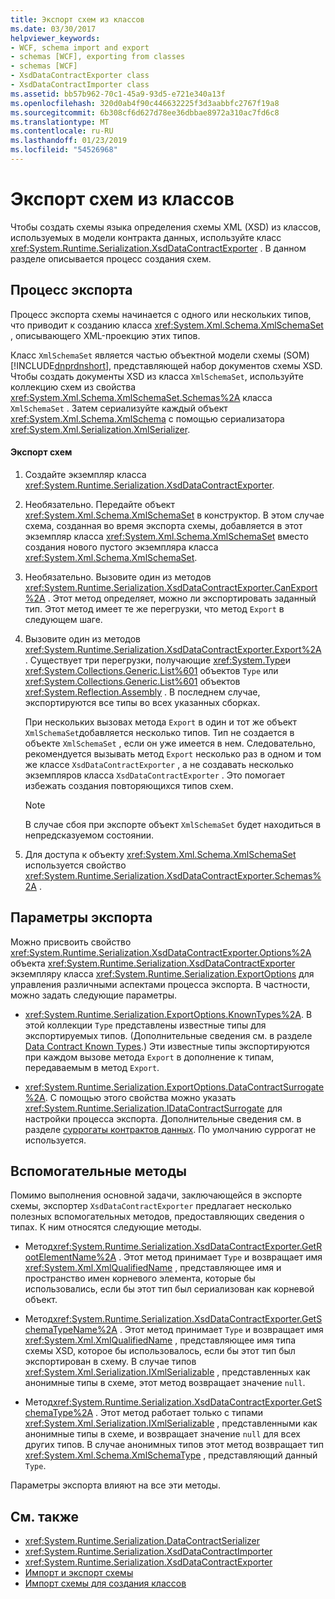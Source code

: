 ```yaml
---
title: Экспорт схем из классов
ms.date: 03/30/2017
helpviewer_keywords:
- WCF, schema import and export
- schemas [WCF], exporting from classes
- schemas [WCF]
- XsdDataContractExporter class
- XsdDataContractImporter class
ms.assetid: bb57b962-70c1-45a9-93d5-e721e340a13f
ms.openlocfilehash: 320d0ab4f90c446632225f3d3aabbfc2767f19a8
ms.sourcegitcommit: 6b308cf6d627d78ee36dbbae8972a310ac7fd6c8
ms.translationtype: MT
ms.contentlocale: ru-RU
ms.lasthandoff: 01/23/2019
ms.locfileid: "54526968"
---
```

# <a name="exporting-schemas-from-classes"></a>Экспорт схем из классов
Чтобы создать схемы языка определения схемы XML (XSD) из классов, используемых в модели контракта данных, используйте класс <xref:System.Runtime.Serialization.XsdDataContractExporter> . В данном разделе описывается процесс создания схем.  
  
## <a name="the-export-process"></a>Процесс экспорта  
 Процесс экспорта схемы начинается с одного или нескольких типов, что приводит к созданию класса <xref:System.Xml.Schema.XmlSchemaSet> , описывающего XML-проекцию этих типов.  
  
 Класс `XmlSchemaSet` является частью объектной модели схемы (SOM) [!INCLUDE[dnprdnshort](../../../../includes/dnprdnshort-md.md)], представляющей набор документов схемы XSD. Чтобы создать документы XSD из класса `XmlSchemaSet`, используйте коллекцию схем из свойства <xref:System.Xml.Schema.XmlSchemaSet.Schemas%2A> класса `XmlSchemaSet` . Затем сериализуйте каждый объект <xref:System.Xml.Schema.XmlSchema> с помощью сериализатора <xref:System.Xml.Serialization.XmlSerializer>.  
  
#### <a name="to-export-schemas"></a>Экспорт схем  
  
1.  Создайте экземпляр класса <xref:System.Runtime.Serialization.XsdDataContractExporter>.  
  
2.  Необязательно. Передайте объект <xref:System.Xml.Schema.XmlSchemaSet> в конструктор. В этом случае схема, созданная во время экспорта схемы, добавляется в этот экземпляр класса <xref:System.Xml.Schema.XmlSchemaSet> вместо создания нового пустого экземпляра класса <xref:System.Xml.Schema.XmlSchemaSet>.  
  
3.  Необязательно. Вызовите один из методов <xref:System.Runtime.Serialization.XsdDataContractExporter.CanExport%2A> . Этот метод определяет, можно ли экспортировать заданный тип. Этот метод имеет те же перегрузки, что метод `Export` в следующем шаге.  
  
4.  Вызовите один из методов <xref:System.Runtime.Serialization.XsdDataContractExporter.Export%2A> . Существует три перегрузки, получающие <xref:System.Type>и <xref:System.Collections.Generic.List%601> объектов `Type` или <xref:System.Collections.Generic.List%601> объектов <xref:System.Reflection.Assembly> . В последнем случае, экспортируются все типы во всех указанных сборках.  
  
     При нескольких вызовах метода `Export` в один и тот же объект `XmlSchemaSet`добавляется несколько типов. Тип не создается в объекте `XmlSchemaSet` , если он уже имеется в нем. Следовательно, рекомендуется вызывать метод `Export` несколько раз в одном и том же классе `XsdDataContractExporter` , а не создавать несколько экземпляров класса `XsdDataContractExporter` . Это помогает избежать создания повторяющихся типов схем.  
  
    > [!NOTE]
    >  В случае сбоя при экспорте объект `XmlSchemaSet` будет находиться в непредсказуемом состоянии.  
  
5.  Для доступа к объекту <xref:System.Xml.Schema.XmlSchemaSet> используется свойство <xref:System.Runtime.Serialization.XsdDataContractExporter.Schemas%2A> .  
  
## <a name="export-options"></a>Параметры экспорта  
 Можно присвоить свойство <xref:System.Runtime.Serialization.XsdDataContractExporter.Options%2A> объекта <xref:System.Runtime.Serialization.XsdDataContractExporter> экземпляру класса <xref:System.Runtime.Serialization.ExportOptions> для управления различными аспектами процесса экспорта. В частности, можно задать следующие параметры.  
  
-   <xref:System.Runtime.Serialization.ExportOptions.KnownTypes%2A>. В этой коллекции `Type` представлены известные типы для экспортируемых типов. (Дополнительные сведения см. в разделе [Data Contract Known Types](../../../../docs/framework/wcf/feature-details/data-contract-known-types.md).) Эти известные типы экспортируются при каждом вызове метода `Export` в дополнение к типам, передаваемым в метод `Export`.  
  
-   <xref:System.Runtime.Serialization.ExportOptions.DataContractSurrogate%2A>. С помощью этого свойства можно указать <xref:System.Runtime.Serialization.IDataContractSurrogate> для настройки процесса экспорта. Дополнительные сведения см. в разделе [суррогаты контрактов данных](../../../../docs/framework/wcf/extending/data-contract-surrogates.md). По умолчанию суррогат не используется.  
  
## <a name="helper-methods"></a>Вспомогательные методы  
 Помимо выполнения основной задачи, заключающейся в экспорте схемы, экспортер `XsdDataContractExporter` предлагает несколько полезных вспомогательных методов, предоставляющих сведения о типах. К ним относятся следующие методы.  
  
-   Метод<xref:System.Runtime.Serialization.XsdDataContractExporter.GetRootElementName%2A> . Этот метод принимает `Type` и возвращает имя <xref:System.Xml.XmlQualifiedName> , представляющее имя и пространство имен корневого элемента, которые бы использовались, если бы этот тип был сериализован как корневой объект.  
  
-   Метод<xref:System.Runtime.Serialization.XsdDataContractExporter.GetSchemaTypeName%2A> . Этот метод принимает `Type` и возвращает имя <xref:System.Xml.XmlQualifiedName> , представляющее имя типа схемы XSD, которое бы использовалось, если бы этот тип был экспортирован в схему. В случае типов <xref:System.Xml.Serialization.IXmlSerializable> , представленных как анонимные типы в схеме, этот метод возвращает значение `null`.  
  
-   Метод<xref:System.Runtime.Serialization.XsdDataContractExporter.GetSchemaType%2A> . Этот метод работает только с типами <xref:System.Xml.Serialization.IXmlSerializable> , представленными как анонимные типы в схеме, и возвращает значение `null` для всех других типов. В случае анонимных типов этот метод возвращает тип <xref:System.Xml.Schema.XmlSchemaType> , представляющий данный `Type`.  
  
 Параметры экспорта влияют на все эти методы.  
  
## <a name="see-also"></a>См. также
- <xref:System.Runtime.Serialization.DataContractSerializer>
- <xref:System.Runtime.Serialization.XsdDataContractImporter>
- <xref:System.Runtime.Serialization.XsdDataContractExporter>
- [Импорт и экспорт схемы](../../../../docs/framework/wcf/feature-details/schema-import-and-export.md)
- [Импорт схемы для создания классов](../../../../docs/framework/wcf/feature-details/importing-schema-to-generate-classes.md)
